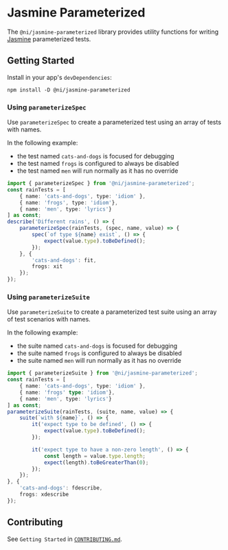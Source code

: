 # Jasmine Parameterized

The `@ni/jasmine-parameterized` library provides utility functions for writing [Jasmine](https://jasmine.github.io/) parameterized tests.

## Getting Started

Install in your app's `devDependencies`:

```
npm install -D @ni/jasmine-parameterized
```

### Using `parameterizeSpec`

Use `parameterizeSpec` to create a parameterized test using an array of tests with names.

In the following example:

- the test named `cats-and-dogs` is focused for debugging
- the test named `frogs` is configured to always be disabled
- the test named `men` will run normally as it has no override

```ts
import { parameterizeSpec } from '@ni/jasmine-parameterized';
const rainTests = [
    { name: 'cats-and-dogs', type: 'idiom' },
    { name: 'frogs', type: 'idiom'},
    { name: 'men', type: 'lyrics'}
] as const;
describe('Different rains', () => {
    parameterizeSpec(rainTests, (spec, name, value) => {
        spec(`of type ${name} exist`, () => {
            expect(value.type).toBeDefined();
        });
    }, {
        'cats-and-dogs': fit,
        frogs: xit
    });
});
```

### Using `parameterizeSuite`

Use `parameterizeSuite` to create a parameterized test suite using an array of test scenarios with names.

In the following example:

 - the suite named `cats-and-dogs` is focused for debugging
 - the suite named `frogs` is configured to always be disabled
 - the suite named `men` will run normally as it has no override

```ts
import { parameterizeSuite } from '@ni/jasmine-parameterized';
const rainTests = [
    { name: 'cats-and-dogs', type: 'idiom' },
    { name: 'frogs' type: 'idiom'},
    { name: 'men', type: 'lyrics'}
] as const;
parameterizeSuite(rainTests, (suite, name, value) => {
    suite(`with ${name}`, () => {
        it('expect type to be defined', () => {
            expect(value.type).toBeDefined();
        });

        it('expect type to have a non-zero length', () => {
            const length = value.type.length;
            expect(length).toBeGreaterThan(0);
        });
    });
}, {
    'cats-and-dogs': fdescribe,
    frogs: xdescribe
});
```

## Contributing

See `Getting Started` in [`CONTRIBUTING.md`](/packages/jasmine-parameterized/CONTRIBUTING.md#getting-started).
